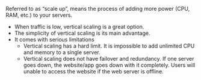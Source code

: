 Referred to as “scale up”, means the process of adding more power (CPU, RAM, etc.) to your servers.
- When traffic is low, vertical scaling is a great option.
- The simplicity of vertical scaling is its main advantage. 
- It comes with serious limitations
	- Vertical scaling has a hard limit. It is impossible to add unlimited CPU and memory to a single server.
	- Vertical scaling does not have failover and redundancy. If one server goes down, the website/app goes down with it completely. Users will unable to access the website if the web server is offline.